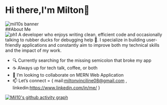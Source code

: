 # Hi there,I'm Milton👋
![mil10s banner](https://res.cloudinary.com/dl3lloezx/image/upload/v1745792281/git_banner_qf1kfp.jpg)
<br>
##About Me
<br>
![ph1]([https://res.cloudinary.com/dl3lloezx/image/upload/v1745792281/git_banner_qf1kfp.jpg](https://media.giphy.com/media/USV0ym3bVWQJJmNu3N/giphy.gif?cid=ecf05e47fy1k1hyisctszenyxye9hjv8sg7cvb41eqvrss8z&ep=v1_gifs_search&rid=giphy.gif&ct=g))
A developer who enjoys writing clean, efficient code and occasionally talking to rubber ducks for debugging help 🐤.
I specialize in building user-friendly applications and constantly aim to improve both my technical skills and the impact of my work.
- 🔍 Currently searching for the missing semicolon that broke my app
- ☕ Always up for tech talk, coffee, or both
- 👯 I’m looking to collaborate on MERN Web Application
- 📫 Let’s connect = { mail:miltonvinciline08@gmail.com , linkedin:https://www.linkedin.com/in/me/ }

[![Mil10's github activity graph](https://github-readme-activity-graph.vercel.app/graph?username=Mil10x&bg_color=000000&color=ffffff&line=1c61ba&point=ffffff&area=true&hide_border=true)](https://github.com/ashutosh00710/github-readme-activity-graph)
